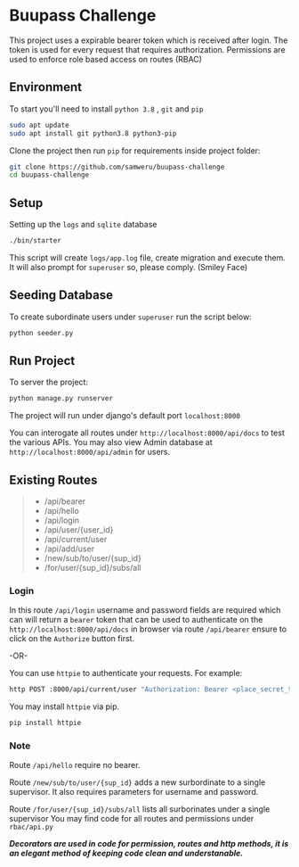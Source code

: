 Buupass Challenge
====

This project uses a expirable bearer token which is received after login.
The token is used for every request that requires authorization. 
Permissions are used to enforce role based access on routes (RBAC)

## Environment

To start you'll need to install `python 3.8` , `git` and `pip`

```sh
sudo apt update
sudo apt install git python3.8 python3-pip
```
Clone the project then run `pip` for requirements inside project folder:

```sh
git clone https://github.com/samweru/buupass-challenge
cd buupass-challenge
````
## Setup

Setting up the `logs` and `sqlite` database

```sh
./bin/starter
```

This script will create `logs/app.log` file, create migration and execute them.
It will also prompt for `superuser` so, please comply. (Smiley Face)

## Seeding Database

To create subordinate users under `superuser` run the script below: 

```sh
python seeder.py
```

## Run Project

To server the project:

```sh
python manage.py runserver
```

The project will run under django's default port `localhost:8000`

You can interogate all routes under `http://localhost:8000/api/docs` to test the various APIs.
You may also view Admin database at `http://localhost:8000/api/admin` for users.

## Existing Routes

> - /api/bearer
> - /api/hello
> - /api/login
> - /api/user/{user_id}
> - /api/current/user
> - /api/add/user
> - /new/sub/to/user/{sup_id}
> - /for/user/{sup_id}/subs/all

### Login

In this route `/api/login` username and password fields are required which can will return
a `bearer` token that can be used to authenticate on the `http://localhost:8000/api/docs` in browser
via route `/api/bearer` ensure to click on the `Authorize` button first.

-OR-

You can use `httpie` to authenticate your requests. For example:

```sh
http POST :8000/api/current/user "Authorization: Bearer <place_secret_token_here>"
```

You may install `httpie` via pip.

```sh
pip install httpie
```

### Note

Route `/api/hello` require no bearer.

Route `/new/sub/to/user/{sup_id}` adds a new surbordinate to a single supervisor. It also 
requires parameters for username and password.

Route `/for/user/{sup_id}/subs/all` lists all surborinates under a single supervisor
You may find code for all routes and permissions under `rbac/api.py`

***Decorators are used in code for permission, routes and http methods, it is an elegant method
of keeping code clean and understanable.***